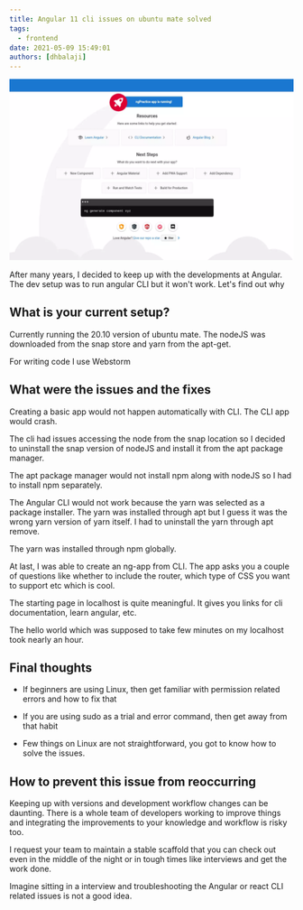 ```yaml
---
title: Angular 11 cli issues on ubuntu mate solved
tags:
  - frontend
date: 2021-05-09 15:49:01
authors: [dhbalaji]
---
```


![angular cli 11](./assets/angular-cli-11.webp)

After many years, I decided to keep up with the developments at Angular. The dev setup was to run angular CLI but it won't work. Let's find out why

<!-- truncate -->
 
## What is your current setup?

Currently running the 20.10 version of ubuntu mate. The nodeJS was downloaded from the snap store and yarn from the apt-get.

For writing code I use Webstorm

## What were the issues and the fixes

Creating a basic app would not happen automatically with CLI. The CLI app would crash.

The cli had issues accessing the node from the snap location so I decided to uninstall the snap version of nodeJS and install it from the apt package manager.

The apt package manager would not install npm along with nodeJS so I had to install npm separately.

The Angular CLI would not work because the yarn was selected as a package installer. The yarn was installed through apt but I guess it was the wrong yarn version of yarn itself. I had to uninstall the yarn through apt remove.

The yarn was installed through npm globally.

At last, I was able to create an ng-app from CLI. The app asks you a couple of questions like whether to include the router, which type of CSS you want to support etc which is cool.

The starting page in localhost is quite meaningful. It gives you links for cli documentation, learn angular, etc.

The hello world which was supposed to take few minutes on my localhost took nearly an hour.

## Final thoughts

- If beginners are using Linux, then get familiar with permission related errors and how to fix that

- If you are using sudo as a trial and error command, then get away from that habit

- Few things on Linux are not straightforward, you got to know how to solve the issues.

## How to prevent this issue from reoccurring

Keeping up with versions and development workflow changes can be daunting. There is a whole team of developers working to improve things and integrating the improvements to your knowledge and workflow is risky too.

I request your team to maintain a stable scaffold that you can check out even in the middle of the night or in tough times like interviews and get the work done. 

Imagine sitting in a interview and troubleshooting the Angular or react CLI related issues is not a good idea.
